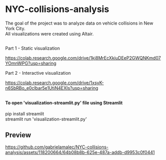 # NYC-collisions-analysis

The goal of the project was to analyze data on vehicle collisions in New York City. <br />
All visualizations were created using Altair.

##

Part 1 - Static visualization

https://colab.research.google.com/drive/1kj8MrEcXkiuDEeP2GWQNKmd07YOmnWPG?usp=sharing

Part 2 -  Interactive visualization

https://colab.research.google.com/drive/1xsyK-n6SbRBo_e0clbar5e1UtjN4EXIs?usp=sharing

##
#### To open 'visualization-streamlit.py' file using Streamlit

pip install streamlit <br />
streamlit run 'visualization-streamlit.py'

##
## Preview

https://github.com/gabrielamalec/NYC-collisions-analysis/assets/118200664/64b08b8b-625e-487a-addb-d9953c0f0441


